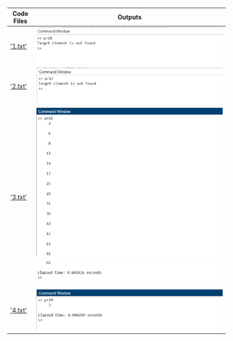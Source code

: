 | Code Files | Outputs |
|------------|---------|
|['1.txt'](./Codes/1.txt)|![1-2.png](./Outputs/1-2.png)|
|['2.txt'](./Codes/2.txt)|![2-2.png](./Outputs/2-2.png)|
|['3.txt'](./Codes/3.txt)|![3-2.png](./Outputs/3-2.png)![3-3.png](./Outputs/3-3.png)|
|['4.txt'](./Codes/4.txt)|![4-2.png](./Outputs/4-2.png)|

